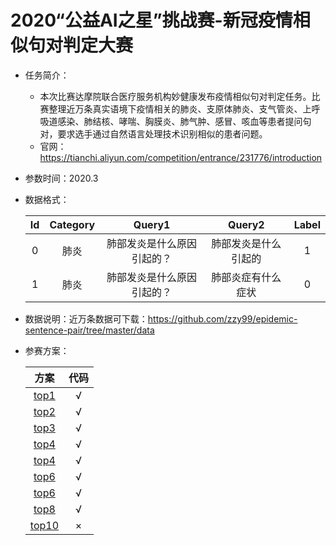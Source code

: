 # 2020“公益AI之星”挑战赛-新冠疫情相似句对判定大赛

* 任务简介：

  * 本次比赛达摩院联合医疗服务机构妙健康发布疫情相似句对判定任务。比赛整理近万条真实语境下疫情相关的肺炎、支原体肺炎、支气管炎、上呼吸道感染、肺结核、哮喘、胸膜炎、肺气肿、感冒、咳血等患者提问句对，要求选手通过自然语言处理技术识别相似的患者问题。
  * 官网：https://tianchi.aliyun.com/competition/entrance/231776/introduction

* 参数时间：2020.3

* 数据格式：

  |  Id  | Category |           Query1           |        Query2        | Label |
  | :--: | :------: | :------------------------: | :------------------: | :---: |
  |  0   |   肺炎   | 肺部发炎是什么原因引起的？ | 肺部发炎是什么引起的 |   1   |
  |  1   |   肺炎   | 肺部发炎是什么原因引起的？ |  肺部炎症有什么症状  |   0   |

* 数据说明：近万条数据可下载：https://github.com/zzy99/epidemic-sentence-pair/tree/master/data

* 参赛方案：

  |                             方案                             | 代码 |
  | :----------------------------------------------------------: | :--: |
  |   [top1](https://github.com/zzy99/epidemic-sentence-pair)    |  √   |
  |    [top2](https://github.com/thunderboom/text_similarity)    |  √   |
  |  [top3](https://github.com/huanghuidmml/epidemicTextMatch)   |  √   |
  | [top4](https://github.com/Makaixin/similar-sentence-pairs-in-epidemic) |  √   |
  |  [top4](https://github.com/t6am3/public_tianchi_yiqing_nlp)  |  √   |
  |  [top6](https://github.com/yechens/COVID-19-sentence-pair)   |  √   |
  |           [top6](https://github.com/lsq357/rank6)            |  √   |
  | [top8](https://github.com/daniellibin/nCoV-2019-sentence-similarity) |  √   |
  | [top10](https://tianchi.aliyun.com/notebook-ai/detail?spm=5176.12586969.1002.3.5a22280cojEN0p&postId=102057) |  ×   |

  